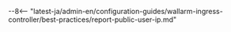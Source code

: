 --8<-- "latest-ja/admin-en/configuration-guides/wallarm-ingress-controller/best-practices/report-public-user-ip.md"
